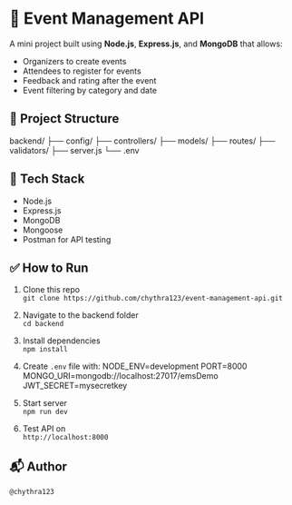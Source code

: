 # 🎉 Event Management API

A mini project built using **Node.js**, **Express.js**, and **MongoDB** that allows:

- Organizers to create events
- Attendees to register for events
- Feedback and rating after the event
- Event filtering by category and date

## 📁 Project Structure
backend/
├── config/
├── controllers/
├── models/
├── routes/
├── validators/
├── server.js
└── .env

## 🚀 Tech Stack
- Node.js
- Express.js
- MongoDB
- Mongoose
- Postman for API testing

## ✅ How to Run

1. Clone this repo  
   `git clone https://github.com/chythra123/event-management-api.git`

2. Navigate to the backend folder  
   `cd backend`

3. Install dependencies  
   `npm install`

4. Create `.env` file with:
   NODE_ENV=development
PORT=8000
MONGO_URI=mongodb://localhost:27017/emsDemo
JWT_SECRET=mysecretkey


5. Start server  
`npm run dev`

6. Test API on  
`http://localhost:8000`

## 📬 Author
`@chythra123`




